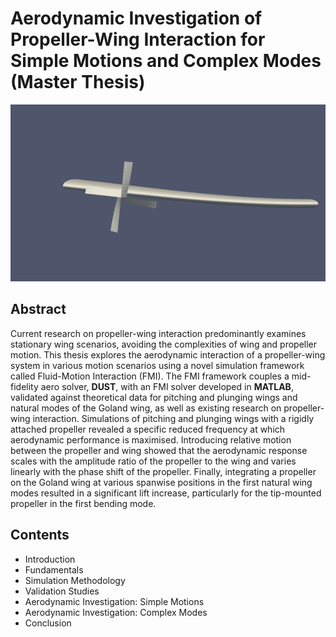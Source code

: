 # Aerodynamic Investigation of Propeller-Wing Interaction for Simple Motions and Complex Modes (Master Thesis)

![alt text](../../assets/master_thesis/mode1_y0_75.gif)

## Abstract
Current research on propeller-wing interaction predominantly examines stationary wing scenarios, avoiding the complexities of wing and propeller motion. This thesis explores the aerodynamic interaction of a propeller-wing system in various motion scenarios using a novel simulation framework called Fluid-Motion Interaction (FMI). The FMI framework couples a mid-fidelity aero solver, **DUST**, with an FMI solver developed in **MATLAB**, validated against theoretical data for pitching and plunging wings and natural modes of the Goland wing, as well as existing research on propeller-wing interaction. Simulations of pitching and plunging wings with a rigidly attached propeller revealed a specific reduced frequency at which aerodynamic performance is maximised. Introducing relative motion between the propeller and wing showed that the aerodynamic response scales with the amplitude ratio of the propeller to the wing and varies linearly with the phase shift of the propeller. Finally, integrating a propeller on the Goland wing at various spanwise positions in the first natural wing modes resulted in a significant lift increase, particularly for the tip-mounted propeller in the first bending mode.

## Contents
- Introduction
- Fundamentals
- Simulation Methodology
- Validation Studies
- Aerodynamic Investigation: Simple Motions
- Aerodynamic Investigation: Complex Modes
- Conclusion